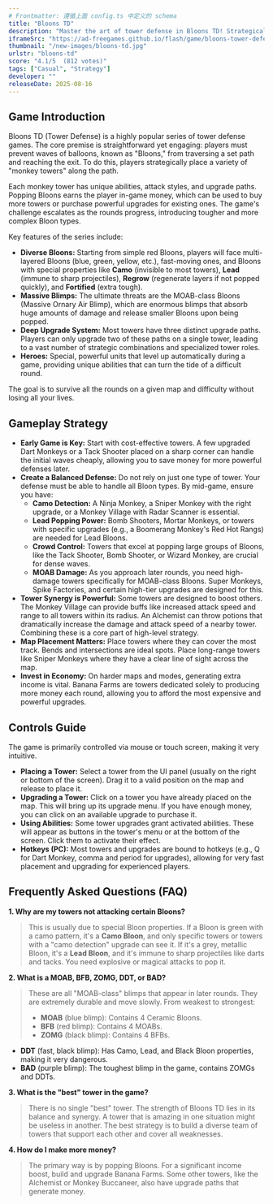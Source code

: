 ```yaml
---
# Frontmatter: 遵循上面 config.ts 中定义的 schema
title: "Bloons TD"
description: "Master the art of tower defense in Bloons TD! Strategically place and upgrade powerful monkey towers to pop waves of invading balloons (Bloons) before they overwhelm your defenses."
iframeSrc: "https://ad-freegames.github.io/flash/game/bloons-tower-defense.html"
thumbnail: "/new-images/bloons-td.jpg"
urlstr: "bloons-td"
score: "4.1/5  (812 votes)"
tags: ["Casual", "Strategy"]
developer: ""
releaseDate: 2025-08-16
---
```




## Game Introduction

Bloons TD (Tower Defense) is a highly popular series of tower defense games. The core premise is straightforward yet engaging: players must prevent waves of balloons, known as "Bloons," from traversing a set path and reaching the exit. To do this, players strategically place a variety of "monkey towers" along the path.

Each monkey tower has unique abilities, attack styles, and upgrade paths. Popping Bloons earns the player in-game money, which can be used to buy more towers or purchase powerful upgrades for existing ones. The game's challenge escalates as the rounds progress, introducing tougher and more complex Bloon types.

Key features of the series include:
-   **Diverse Bloons:** Starting from simple red Bloons, players will face multi-layered Bloons (blue, green, yellow, etc.), fast-moving ones, and Bloons with special properties like **Camo** (invisible to most towers), **Lead** (immune to sharp projectiles), **Regrow** (regenerate layers if not popped quickly), and **Fortified** (extra tough).
-   **Massive Blimps:** The ultimate threats are the MOAB-class Bloons (Massive Ornary Air Blimp), which are enormous blimps that absorb huge amounts of damage and release smaller Bloons upon being popped.
-   **Deep Upgrade System:** Most towers have three distinct upgrade paths. Players can only upgrade two of these paths on a single tower, leading to a vast number of strategic combinations and specialized tower roles.
-   **Heroes:** Special, powerful units that level up automatically during a game, providing unique abilities that can turn the tide of a difficult round.

The goal is to survive all the rounds on a given map and difficulty without losing all your lives.

## Gameplay Strategy

-   **Early Game is Key:** Start with cost-effective towers. A few upgraded Dart Monkeys or a Tack Shooter placed on a sharp corner can handle the initial waves cheaply, allowing you to save money for more powerful defenses later.
-   **Create a Balanced Defense:** Do not rely on just one type of tower. Your defense must be able to handle all Bloon types. By mid-game, ensure you have:
    -   **Camo Detection:** A Ninja Monkey, a Sniper Monkey with the right upgrade, or a Monkey Village with Radar Scanner is essential.
    -   **Lead Popping Power:** Bomb Shooters, Mortar Monkeys, or towers with specific upgrades (e.g., a Boomerang Monkey's Red Hot Rangs) are needed for Lead Bloons.
    -   **Crowd Control:** Towers that excel at popping large groups of Bloons, like the Tack Shooter, Bomb Shooter, or Wizard Monkey, are crucial for dense waves.
    -   **MOAB Damage:** As you approach later rounds, you need high-damage towers specifically for MOAB-class Bloons. Super Monkeys, Spike Factories, and certain high-tier upgrades are designed for this.
-   **Tower Synergy is Powerful:** Some towers are designed to boost others. The Monkey Village can provide buffs like increased attack speed and range to all towers within its radius. An Alchemist can throw potions that dramatically increase the damage and attack speed of a nearby tower. Combining these is a core part of high-level strategy.
-   **Map Placement Matters:** Place towers where they can cover the most track. Bends and intersections are ideal spots. Place long-range towers like Sniper Monkeys where they have a clear line of sight across the map.
-   **Invest in Economy:** On harder maps and modes, generating extra income is vital. Banana Farms are towers dedicated solely to producing more money each round, allowing you to afford the most expensive and powerful upgrades.

## Controls Guide

The game is primarily controlled via mouse or touch screen, making it very intuitive.

-   **Placing a Tower:** Select a tower from the UI panel (usually on the right or bottom of the screen). Drag it to a valid position on the map and release to place it.
-   **Upgrading a Tower:** Click on a tower you have already placed on the map. This will bring up its upgrade menu. If you have enough money, you can click on an available upgrade to purchase it.
-   **Using Abilities:** Some tower upgrades grant activated abilities. These will appear as buttons in the tower's menu or at the bottom of the screen. Click them to activate their effect.
-   **Hotkeys (PC):** Most towers and upgrades are bound to hotkeys (e.g., Q for Dart Monkey, comma and period for upgrades), allowing for very fast placement and upgrading for experienced players.

## Frequently Asked Questions (FAQ)

**1. Why are my towers not attacking certain Bloons?**
> This is usually due to special Bloon properties. If a Bloon is green with a camo pattern, it's a **Camo Bloon**, and only specific towers or towers with a "camo detection" upgrade can see it. If it's a grey, metallic Bloon, it's a **Lead Bloon**, and it's immune to sharp projectiles like darts and tacks. You need explosive or magical attacks to pop it.

**2. What is a MOAB, BFB, ZOMG, DDT, or BAD?**
> These are all "MOAB-class" blimps that appear in later rounds. They are extremely durable and move slowly. From weakest to strongest:
> - **MOAB** (blue blimp): Contains 4 Ceramic Bloons.
> - **BFB** (red blimp): Contains 4 MOABs.
> - **ZOMG** (black blimp): Contains 4 BFBs.
- **DDT** (fast, black blimp): Has Camo, Lead, and Black Bloon properties, making it very dangerous.
- **BAD** (purple blimp): The toughest blimp in the game, contains ZOMGs and DDTs.

**3. What is the "best" tower in the game?**
> There is no single "best" tower. The strength of Bloons TD lies in its balance and synergy. A tower that is amazing in one situation might be useless in another. The best strategy is to build a diverse team of towers that support each other and cover all weaknesses.

**4. How do I make more money?**
> The primary way is by popping Bloons. For a significant income boost, build and upgrade Banana Farms. Some other towers, like the Alchemist or Monkey Buccaneer, also have upgrade paths that generate money.

